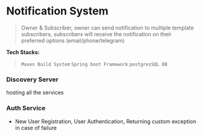 # Notification System

> Owner & Subscriber, owner can send notification to multiple template subscribers, subscribers will
> receive the notification on their preferred options (email/phone/telegram)

**Tech Stacks:**
> `Maven Build System` `Spring boot Framework` `postgresSQL DB`

### Discovery Server
hosting all the services

### Auth Service
- New User Registration, User Authentication, Returning custom exception in case of failure
